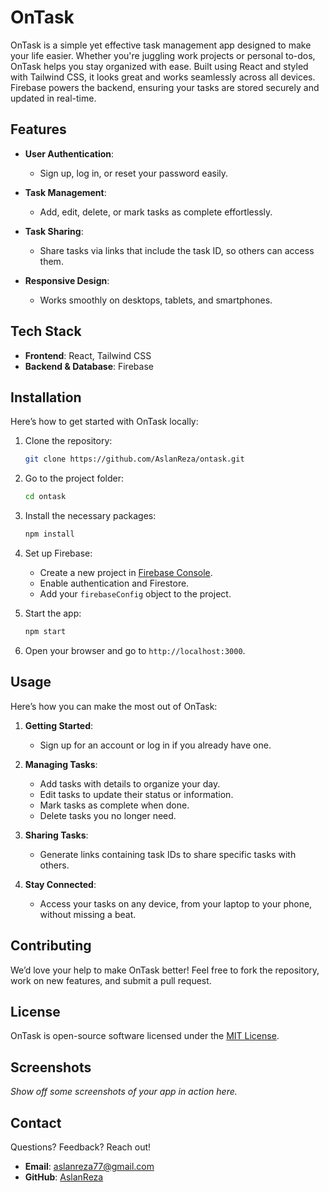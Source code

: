 # OnTask

OnTask is a simple yet effective task management app designed to make your life easier. Whether you're juggling work projects or personal to-dos, OnTask helps you stay organized with ease. Built using React and styled with Tailwind CSS, it looks great and works seamlessly across all devices. Firebase powers the backend, ensuring your tasks are stored securely and updated in real-time.

## Features

- **User Authentication**:

  - Sign up, log in, or reset your password easily.

- **Task Management**:

  - Add, edit, delete, or mark tasks as complete effortlessly.

- **Task Sharing**:

  - Share tasks via links that include the task ID, so others can access them.

- **Responsive Design**:
  - Works smoothly on desktops, tablets, and smartphones.

## Tech Stack

- **Frontend**: React, Tailwind CSS
- **Backend & Database**: Firebase

## Installation

Here’s how to get started with OnTask locally:

1. Clone the repository:

   ```bash
   git clone https://github.com/AslanReza/ontask.git
   ```

2. Go to the project folder:

   ```bash
   cd ontask
   ```

3. Install the necessary packages:

   ```bash
   npm install
   ```

4. Set up Firebase:

   - Create a new project in [Firebase Console](https://console.firebase.google.com/).
   - Enable authentication and Firestore.
   - Add your `firebaseConfig` object to the project.

5. Start the app:

   ```bash
   npm start
   ```

6. Open your browser and go to `http://localhost:3000`.

## Usage

Here’s how you can make the most out of OnTask:

1. **Getting Started**:

   - Sign up for an account or log in if you already have one.

2. **Managing Tasks**:

   - Add tasks with details to organize your day.
   - Edit tasks to update their status or information.
   - Mark tasks as complete when done.
   - Delete tasks you no longer need.

3. **Sharing Tasks**:

   - Generate links containing task IDs to share specific tasks with others.

4. **Stay Connected**:
   - Access your tasks on any device, from your laptop to your phone, without missing a beat.

## Contributing

We’d love your help to make OnTask better! Feel free to fork the repository, work on new features, and submit a pull request.

## License

OnTask is open-source software licensed under the [MIT License](./LICENSE).

## Screenshots

_Show off some screenshots of your app in action here._

## Contact

Questions? Feedback? Reach out!

- **Email**: [aslanreza77@gmail.com](mailto:aslanreza77@gmail.com)
- **GitHub**: [AslanReza](https://github.com/AslanReza)
